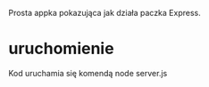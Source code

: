 Prosta appka pokazująca jak działa paczka Express.

# uruchomienie

Kod uruchamia się komendą node server.js
